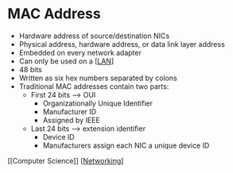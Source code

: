 # MAC Address

- Hardware address of source/destination NICs
- Physical address, hardware address, or data link layer address
- Embedded on every network adapter
- Can only be used on a [[LAN]]
- 48 bits
- Written as six hex numbers separated by colons
- Traditional MAC addresses contain two parts:
  - First 24 bits --> OUI
    - Organizationally Unique Identifier
    - Manufacturer ID
    - Assigned by IEEE
  - Last 24 bits --> extension identifier
    - Device ID
    - Manufacturers assign each NIC a unique device ID

[[Computer Science]] [[Networking]]

[//begin]: # "Autogenerated link references for markdown compatibility"
[lan]: lan "LAN (Local Area Network)"
[computer-science]: computer-science "Computer Science"
[networking]: networking "Networking"
[//end]: # "Autogenerated link references"